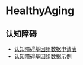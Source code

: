 # HealthyAging

## 认知障碍
- [认知障碍基因组数据申请表](https://blog.csdn.net/m0_53945548/article/details/133872288)
- [认知障碍基因组数据示例](https://blog.csdn.net/m0_53945548/article/details/133872288)

